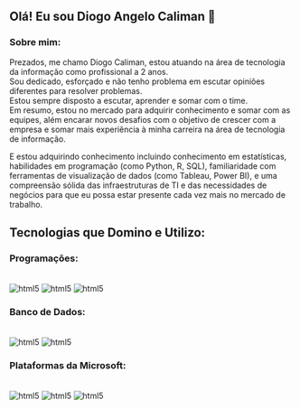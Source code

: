 
## Olá! Eu sou Diogo Angelo Caliman 👋

### Sobre mim:

Prezados, me chamo Diogo Caliman, estou atuando na área de tecnologia da informação como profissional a 2 anos.</br>
Sou dedicado, esforçado e não tenho problema em escutar opiniões diferentes para resolver problemas.</br>
Estou sempre disposto a escutar, aprender e somar com
o time.</br> 
Em resumo, estou no mercado para adquirir conhecimento e somar com as equipes, além encarar novos desafios com o objetivo de crescer com a empresa e somar mais experiência à minha carreira na área de tecnologia de informação.</br>

E estou adquirindo conhecimento incluindo conhecimento em estatísticas, habilidades em programação (como Python, R, SQL), familiaridade com ferramentas de visualização de dados (como Tableau, Power BI), e uma compreensão sólida das infraestruturas de TI e das necessidades de negócios para que eu possa estar presente cada vez mais no mercado de trabalho.

## Tecnologias que Domino e Utilizo:

### Programações: 
<div style = "display: inline_block"></br>    
    <img align = "center" alt = " html5" src = "https://img.shields.io/badge/Python-3776AB?style=for-the-badge&logo=python&logoColor=white"/>
     <img align = "center" alt = " html5" src = "https://img.shields.io/badge/JavaScript-323330?style=for-the-badge&logo=javascript&logoColor=F7DF1E"/>
     <img align = "center" alt = " html5" src = "https://img.shields.io/badge/Node.js-43853D?style=for-the-badge&logo=node.js&logoColor=white"/>
</div>

### Banco de Dados:
<div style = "display: inline_block"></br>    
     <img align = "center" alt = " html5" src = "https://img.shields.io/badge/MySQL-00000F?style=for-the-badge&logo=mysql&logoColor=white"/>
     <img align = "center" alt = " html5" src = "https://img.shields.io/badge/SQLite-07405E?style=for-the-badge&logo=sqlite&logoColor=white"/>
</div>

### Plataformas da Microsoft:

<div style = "display: inline_block"></br>  
        <img align = "center" alt = " html5" src = "https://img.shields.io/badge/Microsoft_Excel-217346?style=for-the-badge&logo=microsoft-excel&logoColor=white"/>
        <img align = "center" alt = " html5" src = "https://img.shields.io/badge/Microsoft_PowerPoint-B7472A?style=for-the-badge&logo=microsoft-powerpoint&logoColor=white"/>
        <img align = "center" alt = " html5" src = "https://img.shields.io/badge/Microsoft_Word-2B579A?style=for-the-badge&logo=microsoft-word&logoColor=white"/>
    
 </div>
